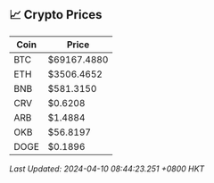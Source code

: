 ## 📈 Crypto Prices

| Coin | Price |
| ---- | ----- |
| BTC | $69167.4880 |
| ETH | $3506.4652 |
| BNB | $581.3150 |
| CRV | $0.6208 |
| ARB | $1.4884 |
| OKB | $56.8197 |
| DOGE | $0.1896 |

_Last Updated: 2024-04-10 08:44:23.251 +0800 HKT_